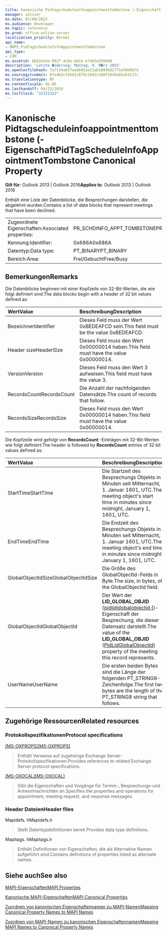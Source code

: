 ```yaml
---
title: Kanonische Pidtagscheduleinfoappointmenttombstone (-Eigenschaft
manager: soliver
ms.date: 03/09/2015
ms.audience: Developer
ms.topic: reference
ms.prod: office-online-server
localization_priority: Normal
api_name:
- MAPI.PidTagScheduleInfoAppointmentTombstone
api_type:
- COM
ms.assetid: 6b82e2ee-992f-4cbe-bdcb-e7465e556640
description: 'Letzte �nderung: Montag, 9. M�rz 2015'
ms.openlocfilehash: 7a7134a037aa4845ae22ab18899d27f1e50d6b7e
ms.sourcegitcommit: 8fe462c32b91c87911942c188f3445e85a54137c
ms.translationtype: MT
ms.contentlocale: de-DE
ms.lasthandoff: 04/23/2019
ms.locfileid: "32321322"
---
```

# <a name="pidtagscheduleinfoappointmenttombstone-canonical-property"></a><span data-ttu-id="f2249-103">Kanonische Pidtagscheduleinfoappointmenttombstone (-Eigenschaft</span><span class="sxs-lookup"><span data-stu-id="f2249-103">PidTagScheduleInfoAppointmentTombstone Canonical Property</span></span>

  
  
<span data-ttu-id="f2249-104">**Gilt für**: Outlook 2013 | Outlook 2016</span><span class="sxs-lookup"><span data-stu-id="f2249-104">**Applies to**: Outlook 2013 | Outlook 2016</span></span> 
  
<span data-ttu-id="f2249-105">Enthält eine Liste der Datenblöcke, die Besprechungen darstellen, die abgelehnt wurden.</span><span class="sxs-lookup"><span data-stu-id="f2249-105">Contains a list of data blocks that represent meetings that have been declined.</span></span>
  
|||
|:-----|:-----|
|<span data-ttu-id="f2249-106">Zugeordnete Eigenschaften:</span><span class="sxs-lookup"><span data-stu-id="f2249-106">Associated properties:</span></span>  <br/> |<span data-ttu-id="f2249-107">PR_SCHDINFO_APPT_TOMBSTONE</span><span class="sxs-lookup"><span data-stu-id="f2249-107">PR_SCHDINFO_APPT_TOMBSTONE</span></span>  <br/> |
|<span data-ttu-id="f2249-108">Kennung:</span><span class="sxs-lookup"><span data-stu-id="f2249-108">Identifier:</span></span>  <br/> |<span data-ttu-id="f2249-109">0x686A</span><span class="sxs-lookup"><span data-stu-id="f2249-109">0x686A</span></span>  <br/> |
|<span data-ttu-id="f2249-110">Datentyp:</span><span class="sxs-lookup"><span data-stu-id="f2249-110">Data type:</span></span>  <br/> |<span data-ttu-id="f2249-111">PT_BINARY</span><span class="sxs-lookup"><span data-stu-id="f2249-111">PT_BINARY</span></span>  <br/> |
|<span data-ttu-id="f2249-112">Bereich:</span><span class="sxs-lookup"><span data-stu-id="f2249-112">Area:</span></span>  <br/> |<span data-ttu-id="f2249-113">Frei/Gebucht</span><span class="sxs-lookup"><span data-stu-id="f2249-113">Free/Busy</span></span>  <br/> |
   
## <a name="remarks"></a><span data-ttu-id="f2249-114">Bemerkungen</span><span class="sxs-lookup"><span data-stu-id="f2249-114">Remarks</span></span>

<span data-ttu-id="f2249-115">Die Datenblöcke beginnen mit einer Kopfzeile von 32-Bit-Werten, die wie folgt definiert sind:</span><span class="sxs-lookup"><span data-stu-id="f2249-115">The data blocks begin with a header of 32 bit values defined as:</span></span>
  
|<span data-ttu-id="f2249-116">**Wert**</span><span class="sxs-lookup"><span data-stu-id="f2249-116">**Value**</span></span>|<span data-ttu-id="f2249-117">**Beschreibung**</span><span class="sxs-lookup"><span data-stu-id="f2249-117">**Description**</span></span>|
|:-----|:-----|
|<span data-ttu-id="f2249-118">Bezeichner</span><span class="sxs-lookup"><span data-stu-id="f2249-118">Identifier</span></span>  <br/> |<span data-ttu-id="f2249-119">Dieses Feld muss der Wert 0xBEDEAFCD sein.</span><span class="sxs-lookup"><span data-stu-id="f2249-119">This field must be the value 0xBEDEAFCD.</span></span>  <br/> |
|<span data-ttu-id="f2249-120">Header size</span><span class="sxs-lookup"><span data-stu-id="f2249-120">HeaderSize</span></span>  <br/> |<span data-ttu-id="f2249-121">Dieses Feld muss den Wert 0x00000014 haben.</span><span class="sxs-lookup"><span data-stu-id="f2249-121">This field must have the value 0x00000014.</span></span>  <br/> |
|<span data-ttu-id="f2249-122">Version</span><span class="sxs-lookup"><span data-stu-id="f2249-122">Version</span></span>  <br/> |<span data-ttu-id="f2249-123">Dieses Feld muss den Wert 3 aufweisen.</span><span class="sxs-lookup"><span data-stu-id="f2249-123">This field must have the value 3.</span></span>  <br/> |
|<span data-ttu-id="f2249-124">RecordsCount</span><span class="sxs-lookup"><span data-stu-id="f2249-124">RecordsCount</span></span>  <br/> |<span data-ttu-id="f2249-125">Die Anzahl der nachfolgenden Datensätze.</span><span class="sxs-lookup"><span data-stu-id="f2249-125">The count of records that follow.</span></span>  <br/> |
|<span data-ttu-id="f2249-126">RecordsSize</span><span class="sxs-lookup"><span data-stu-id="f2249-126">RecordsSize</span></span>  <br/> |<span data-ttu-id="f2249-127">Dieses Feld muss den Wert 0x00000014 haben.</span><span class="sxs-lookup"><span data-stu-id="f2249-127">This field must have the value 0x00000014.</span></span>  <br/> |
   
<span data-ttu-id="f2249-128">Die Kopfzeile wird gefolgt von **RecordsCount** -Einträgen mit 32-Bit-Werten wie folgt definiert:</span><span class="sxs-lookup"><span data-stu-id="f2249-128">The header is followed by **RecordsCount** entries of 32 bit values defined as:</span></span> 
  
|<span data-ttu-id="f2249-129">**Wert**</span><span class="sxs-lookup"><span data-stu-id="f2249-129">**Value**</span></span>|<span data-ttu-id="f2249-130">**Beschreibung**</span><span class="sxs-lookup"><span data-stu-id="f2249-130">**Description**</span></span>|
|:-----|:-----|
|<span data-ttu-id="f2249-131">StartTime</span><span class="sxs-lookup"><span data-stu-id="f2249-131">StartTime</span></span>  <br/> |<span data-ttu-id="f2249-132">Die Startzeit des Besprechungs Objekts in Minuten seit Mitternacht, 1. Januar 1601, UTC.</span><span class="sxs-lookup"><span data-stu-id="f2249-132">The meeting object's start time in minutes since midnight, January 1, 1601, UTC.</span></span>  <br/> |
|<span data-ttu-id="f2249-133">EndTime</span><span class="sxs-lookup"><span data-stu-id="f2249-133">EndTime</span></span>  <br/> |<span data-ttu-id="f2249-134">Die Endzeit des Besprechungs Objekts in Minuten seit Mitternacht, 1. Januar 1601, UTC.</span><span class="sxs-lookup"><span data-stu-id="f2249-134">The meeting object's end time in minutes since midnight, January 1, 1601, UTC.</span></span>  <br/> |
|<span data-ttu-id="f2249-135">GlobalObjectIdSize</span><span class="sxs-lookup"><span data-stu-id="f2249-135">GlobalObjectIdSize</span></span>  <br/> |<span data-ttu-id="f2249-136">Die Größe des GlobalObjectId-Felds in Byte.</span><span class="sxs-lookup"><span data-stu-id="f2249-136">The size, in bytes, of the GlobalObjectId field.</span></span>  <br/> |
|<span data-ttu-id="f2249-137">GlobalObjectId</span><span class="sxs-lookup"><span data-stu-id="f2249-137">GlobalObjectId</span></span>  <br/> |<span data-ttu-id="f2249-138">Der Wert der **LID_GLOBAL_OBJID** ([pidlidglobalobjectid (](pidlidglobalobjectid-canonical-property.md))-Eigenschaft der Besprechung, die dieser Datensatz darstellt.</span><span class="sxs-lookup"><span data-stu-id="f2249-138">The value of the **LID_GLOBAL_OBJID** ([PidLidGlobalObjectId](pidlidglobalobjectid-canonical-property.md)) property of the meeting this record represents.</span></span>  <br/> |
|<span data-ttu-id="f2249-139">UserName</span><span class="sxs-lookup"><span data-stu-id="f2249-139">UserName</span></span>  <br/> |<span data-ttu-id="f2249-140">Die ersten beiden Bytes sind die Länge der folgenden PT_STRING8-Zeichenfolge.</span><span class="sxs-lookup"><span data-stu-id="f2249-140">The first two bytes are the length of the PT_STRING8 string that follows.</span></span>  <br/> |
   
## <a name="related-resources"></a><span data-ttu-id="f2249-141">Zugehörige Ressourcen</span><span class="sxs-lookup"><span data-stu-id="f2249-141">Related resources</span></span>

### <a name="protocol-specifications"></a><span data-ttu-id="f2249-142">Protokollspezifikationen</span><span class="sxs-lookup"><span data-stu-id="f2249-142">Protocol specifications</span></span>

<span data-ttu-id="f2249-143">[[MS-OXPROPS]](https://msdn.microsoft.com/library/f6ab1613-aefe-447d-a49c-18217230b148%28Office.15%29.aspx)</span><span class="sxs-lookup"><span data-stu-id="f2249-143">[[MS-OXPROPS]](https://msdn.microsoft.com/library/f6ab1613-aefe-447d-a49c-18217230b148%28Office.15%29.aspx)</span></span>
  
> <span data-ttu-id="f2249-144">Enthält Verweise auf zugehörige Exchange Server-Protokollspezifikationen.</span><span class="sxs-lookup"><span data-stu-id="f2249-144">Provides references to related Exchange Server protocol specifications.</span></span>
    
<span data-ttu-id="f2249-145">[[MS-OXOCAL]](https://msdn.microsoft.com/library/09861fde-c8e4-4028-9346-e7c214cfdba1%28Office.15%29.aspx)</span><span class="sxs-lookup"><span data-stu-id="f2249-145">[[MS-OXOCAL]](https://msdn.microsoft.com/library/09861fde-c8e4-4028-9346-e7c214cfdba1%28Office.15%29.aspx)</span></span>
  
> <span data-ttu-id="f2249-146">Gibt die Eigenschaften und Vorgänge für Termin-, Besprechungs-und Antwortnachrichten an.</span><span class="sxs-lookup"><span data-stu-id="f2249-146">Specifies the properties and operations for appointment, meeting request, and response messages.</span></span>
    
### <a name="header-files"></a><span data-ttu-id="f2249-147">Header Dateien</span><span class="sxs-lookup"><span data-stu-id="f2249-147">Header files</span></span>

<span data-ttu-id="f2249-148">Mapidefs. h</span><span class="sxs-lookup"><span data-stu-id="f2249-148">Mapidefs.h</span></span>
  
> <span data-ttu-id="f2249-149">Stellt Datentypdefinitionen bereit.</span><span class="sxs-lookup"><span data-stu-id="f2249-149">Provides data type definitions.</span></span>
    
<span data-ttu-id="f2249-150">Mapitags. h</span><span class="sxs-lookup"><span data-stu-id="f2249-150">Mapitags.h</span></span>
  
> <span data-ttu-id="f2249-151">Enthält Definitionen von Eigenschaften, die als Alternative Namen aufgeführt sind.</span><span class="sxs-lookup"><span data-stu-id="f2249-151">Contains definitions of properties listed as alternate names.</span></span>
    
## <a name="see-also"></a><span data-ttu-id="f2249-152">Siehe auch</span><span class="sxs-lookup"><span data-stu-id="f2249-152">See also</span></span>



[<span data-ttu-id="f2249-153">MAPI-Eigenschaften</span><span class="sxs-lookup"><span data-stu-id="f2249-153">MAPI Properties</span></span>](mapi-properties.md)
  
[<span data-ttu-id="f2249-154">Kanonische MAPI-Eigenschaften</span><span class="sxs-lookup"><span data-stu-id="f2249-154">MAPI Canonical Properties</span></span>](mapi-canonical-properties.md)
  
[<span data-ttu-id="f2249-155">Zuordnen von kanonischen Eigenschaftennamen zu MAPI-Namen</span><span class="sxs-lookup"><span data-stu-id="f2249-155">Mapping Canonical Property Names to MAPI Names</span></span>](mapping-canonical-property-names-to-mapi-names.md)
  
[<span data-ttu-id="f2249-156">Zuordnen von MAPI-Namen zu kanonischen Eigenschaftennamen</span><span class="sxs-lookup"><span data-stu-id="f2249-156">Mapping MAPI Names to Canonical Property Names</span></span>](mapping-mapi-names-to-canonical-property-names.md)

